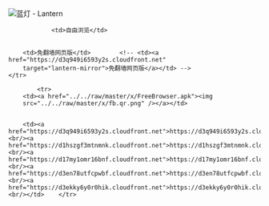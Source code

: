 

<img src="../../raw/master/x/8e0a2b81.c82003be.LanternYellow2.png" alt="蓝灯 - Lantern"/>
<table>
    <tr>
                
                <td>自由浏览</td>
        
        
        <td>免翻墙网页版</td>        <!-- <td><a href="https://d3q949i6593y2s.cloudfront.net"
        target="lantern-mirror">免翻墙网页版</a></td> -->
    </tr>
    
            <tr>
        <td><a href="../../raw/master/x/FreeBrowser.apk"><img
        src="../../raw/master/x/fb.qr.png" /></a></td>

        
        <td><a href="https://d3q949i6593y2s.cloudfront.net">https://d3q949i6593y2s.cloudfront.net</a><br/><a href="https://d1hszgf3mtnmnk.cloudfront.net">https://d1hszgf3mtnmnk.cloudfront.net</a><br/><a href="https://d17my1omr16bnf.cloudfront.net">https://d17my1omr16bnf.cloudfront.net</a><br/><a href="https://d3en78utfcpwbf.cloudfront.net">https://d3en78utfcpwbf.cloudfront.net</a><br/><a href="https://d3ekky6y0r0hik.cloudfront.net">https://d3ekky6y0r0hik.cloudfront.net</a><br/></td>    </tr>
</table>
